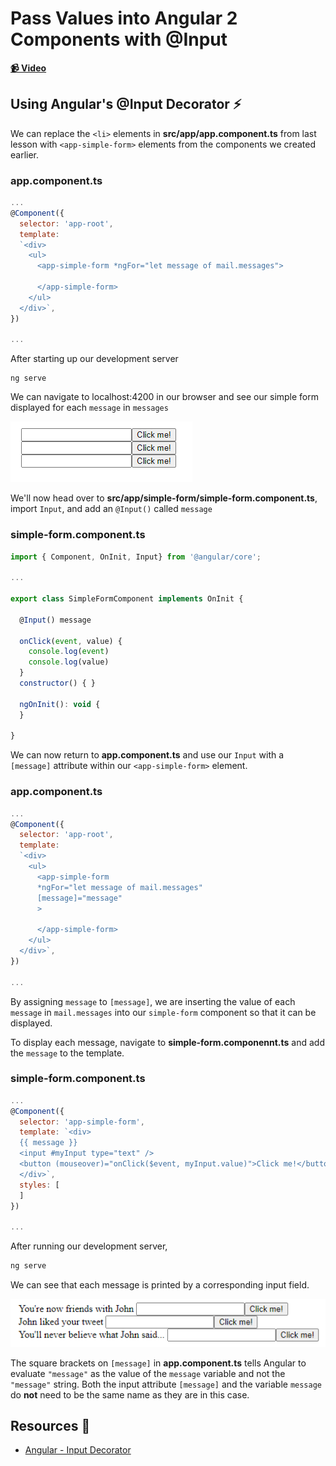# Pass Values into Angular 2 Components with @Input

**[📹 Video](https://egghead.io/lessons/angular-pass-values-into-angular-2-components-with-@input)**

## Using Angular's @Input Decorator ⚡

We can replace the `<li>` elements in **src/app/app.component.ts** from last lesson with `<app-simple-form>` elements from the components we created earlier.

### app.component.ts
```js
...
@Component({
  selector: 'app-root',
  template: 
  `<div>
    <ul>
      <app-simple-form *ngFor="let message of mail.messages">

      </app-simple-form>
    </ul>
  </div>`,
})

...
```
After starting up our development server
```
ng serve
```
We can navigate to localhost:4200 in our browser and see our simple form displayed for each `message` in `messages`

![Simple Form Loop](./images/angular-pass-values-into-angular-2-components-with-input-simple-form-loop.png)

We'll now head over to **src/app/simple-form/simple-form.component.ts**, import `Input`, and add an `@Input()` called `message`

### simple-form.component.ts
```js
import { Component, OnInit, Input} from '@angular/core';

...

export class SimpleFormComponent implements OnInit {

  @Input() message

  onClick(event, value) {
    console.log(event)
    console.log(value)
  }
  constructor() { }

  ngOnInit(): void {
  }

}

```

We can now return to **app.component.ts** and use our `Input` with a `[message]` attribute within our `<app-simple-form>` element.

### app.component.ts
```js
...
@Component({
  selector: 'app-root',
  template: 
  `<div>
    <ul>
      <app-simple-form 
      *ngFor="let message of mail.messages"
      [message]="message"
      >

      </app-simple-form>
    </ul>
  </div>`,
})

...
```

By assigning `message` to `[message]`, we are inserting the value of each `message` in `mail.messages` into our `simple-form` component so that it can be displayed.

To display each message, navigate to **simple-form.componennt.ts** and add the `message` to the template.

### simple-form.component.ts
```js
...
@Component({
  selector: 'app-simple-form',
  template: `<div>
  {{ message }}
  <input #myInput type="text" />
  <button (mouseover)="onClick($event, myInput.value)">Click me!</button>
  </div>`,
  styles: [
  ]
})

...
```
After running our development server,
```bash
ng serve
```
We can see that each message is printed by a corresponding input field.

![Message Display](./images/angular-pass-values-into-angular-2-components-with-input-message-display.png)

The square brackets on `[message]` in **app.component.ts** tells Angular to evaluate `"message"` as the value of the `message` variable and not the `"message"` string. Both the input attribute `[message]` and the variable `message` do **not** need to be the same name as they are in this case.

## Resources 📖
- [Angular - Input Decorator](https://angular.io/api/core/Input)